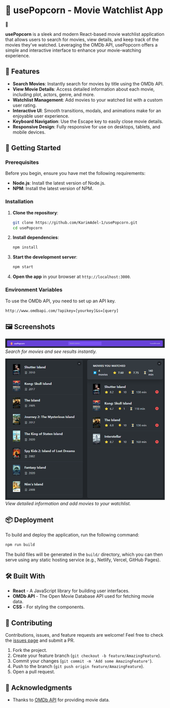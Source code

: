 # 🎥 usePopcorn - Movie Watchlist App

🍿

**usePopcorn** is a sleek and modern React-based movie watchlist application that allows users to search for movies, view details, and keep track of the movies they've watched. Leveraging the OMDb API, usePopcorn offers a simple and interactive interface to enhance your movie-watching experience.

## 🌟 Features

- **Search Movies**: Instantly search for movies by title using the OMDb API.
- **View Movie Details**: Access detailed information about each movie, including plot, actors, genre, and more.
- **Watchlist Management**: Add movies to your watched list with a custom user rating.
- **Interactive UI**: Smooth transitions, modals, and animations make for an enjoyable user experience.
- **Keyboard Navigation**: Use the Escape key to easily close movie details.
- **Responsive Design**: Fully responsive for use on desktops, tablets, and mobile devices.


## 🚀 Getting Started

### Prerequisites

Before you begin, ensure you have met the following requirements:

- **Node.js**: Install the latest version of Node.js.
- **NPM**: Install the latest version of NPM.

### Installation

1. **Clone the repository**:

   ```bash
   git clone https://github.com/KarimAdel-1/usePopcorn.git
   cd usePopcorn
   ```

2. **Install dependencies**:

   ```bash
   npm install
   ```

3. **Start the development server**:

   ```bash
   npm start
   ```

4. **Open the app** in your browser at `http://localhost:3000`.

### Environment Variables

To use the OMDb API, you need to set up an API key.

```
http://www.omdbapi.com/?apikey=[yourkey]&s=[query]
```

## 🖼️ Screenshots

![Movie Search Screenshot](./images/image.png)
_Search for movies and see results instantly._

![Movie Details Screenshot](./images/image-2.png)
_View detailed information and add movies to your watchlist._

## 📦 Deployment

To build and deploy the application, run the following command:

```bash
npm run build
```

The build files will be generated in the `build/` directory, which you can then serve using any static hosting service (e.g., Netlify, Vercel, GitHub Pages).

## 🛠️ Built With

- **React** - A JavaScript library for building user interfaces.
- **OMDb API** - The Open Movie Database API used for fetching movie data.
- **CSS** - For styling the components.

## 🤝 Contributing

Contributions, issues, and feature requests are welcome! Feel free to check the [issues page](https://github.com/KarimAdel-1/usePopcorn/issues) and submit a PR.

1. Fork the project.
2. Create your feature branch (`git checkout -b feature/AmazingFeature`).
3. Commit your changes (`git commit -m 'Add some AmazingFeature'`).
4. Push to the branch (`git push origin feature/AmazingFeature`).
5. Open a pull request.

## 💬 Acknowledgments

- Thanks to [OMDb API](http://www.omdbapi.com/) for providing movie data.
